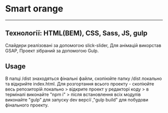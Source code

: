 # Smart orange
-----------


## Технології: HTML(BEM), CSS, Sass, JS, gulp
Слайдери реалізовані за допомогою slick-slider,
Для анімацій викорстав GSAP,
Проект зібраний за допомогою Gulp.



## Usage 
В папці /dist знаходяться фінальні файли, скопіюйте папку /dist локально та відкрийте index.html.
Для розгортання всього проекту - скопіюйте весь репозиторій локально > відкрите проект у редакторі коду > в терміналі виконайте "npm i" > після встановлення всіх модулів виконайте "gulp" для запуску dev версії ,"gulp build" для побудови фінального проекту.
